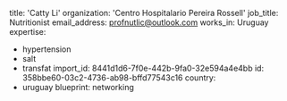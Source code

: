 title: 'Catty Li'
organization: 'Centro Hospitalario Pereira Rossell'
job_title: Nutritionist
email_address: profnutlic@outlook.com
works_in: Uruguay
expertise:
  - hypertension
  - salt
  - transfat
import_id: 8441d1d6-7f0e-442b-9fa0-32e594a4e4bb
id: 358bbe60-03c2-4736-ab98-bffd77543c16
country:
  - uruguay
blueprint: networking
